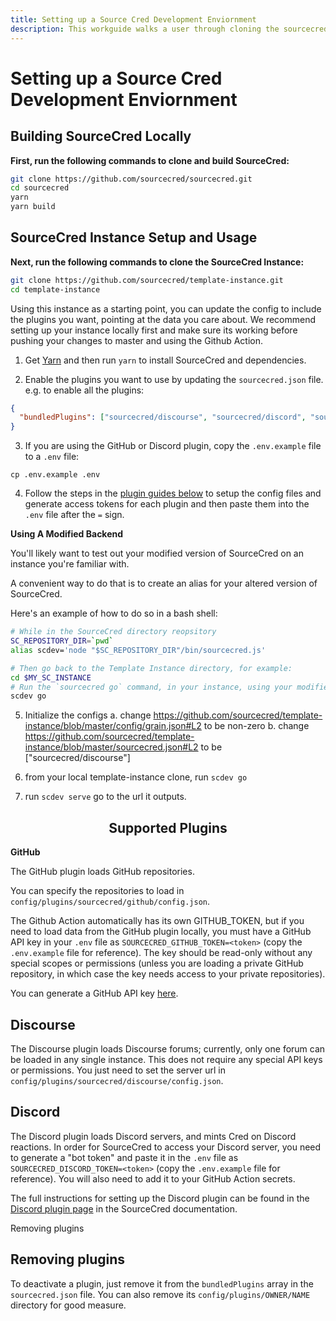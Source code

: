 ```yaml
---
title: Setting up a Source Cred Development Enviornment
description: This workguide walks a user through cloning the sourcecred and template-instance repositories, installing dependencies and setting up the development enviornment.
---
```


# Setting up a Source Cred Development Enviornment 

## Building SourceCred Locally

**First, run the following commands to clone and build SourceCred:**

```sh
git clone https://github.com/sourcecred/sourcecred.git
cd sourcecred
yarn
yarn build
```

## SourceCred Instance Setup and Usage

**Next, run the following commands to clone the SourceCred Instance:**

```sh
git clone https://github.com/sourcecred/template-instance.git
cd template-instance
```

Using this instance as a starting point, you can update the config to include
the plugins you want, pointing at the data you care about. We recommend setting up
your instance locally first and make sure its working before pushing your changes
to master and using the Github Action.

1. Get [Yarn] and then run `yarn` to install SourceCred and dependencies.

2. Enable the plugins you want to use by updating the `sourcecred.json` file. e.g. 
to enable all the plugins:
```json
{
  "bundledPlugins": ["sourcecred/discourse", "sourcecred/discord", "sourcecred/github"]
}
```

3. If you are using the GitHub or Discord plugin, copy the `.env.example` file to a `.env` file:
```shell script
cp .env.example .env
```

4. Follow the steps in the [plugin guides below](#supported-plugins) to setup the config files and generate access tokens
for each plugin and then paste them into the `.env` file after the `=` sign.

**Using A Modified Backend**

You'll likely want to test out your modified version of SourceCred on an instance you're familiar with. 

A convenient way to do that is to create an alias for your altered version of SourceCred. 

Here's an example of how to do so in a bash shell:

```sh
# While in the SourceCred directory reopsitory  
SC_REPOSITORY_DIR=`pwd`
alias scdev='node "$SC_REPOSITORY_DIR"/bin/sourcecred.js'

# Then go back to the Template Instance directory, for example:
cd $MY_SC_INSTANCE
# Run the `sourcecred go` command, in your instance, using your modified code.
scdev go
```
5. Initialize the configs
   a. change https://github.com/sourcecred/template-instance/blob/master/config/grain.json#L2 to be non-zero
   b. change https://github.com/sourcecred/template-instance/blob/master/sourcecred.json#L2 to be ["sourcecred/discourse"]

6. from your local template-instance clone, run `scdev go`
7. run `scdev serve` go to the url it outputs.


<h2 align="center">Supported Plugins</h2>

**GitHub**

The GitHub plugin loads GitHub repositories.

You can specify the repositories to load in
`config/plugins/sourcecred/github/config.json`.

The Github Action automatically has its own GITHUB_TOKEN, but if you need to load data from the 
GitHub plugin locally, you must have a GitHub API key in your `.env` file as
`SOURCECRED_GITHUB_TOKEN=<token>` (copy the `.env.example` file for reference). The key should be read-only without any special
scopes or permissions (unless you are loading a private GitHub repository, in which case
the key needs access to your private repositories).

You can generate a GitHub API key [here](https://github.com/settings/tokens).

## Discourse

The Discourse plugin loads Discourse forums; currently, only one forum can be loaded in any single instance. This does not require any special API
keys or permissions. You just need to set the server url in `config/plugins/sourcecred/discourse/config.json`.

## Discord

The Discord plugin loads Discord servers, and mints Cred on Discord reactions. In order for SourceCred to
access your Discord server, you need to generate a "bot token" and paste it in the `.env` file as
`SOURCECRED_DISCORD_TOKEN=<token>` (copy the `.env.example` file for reference). You will also need to add it
to your GitHub Action secrets. 

The full instructions for setting up the Discord plugin can be found in the [Discord plugin page](https://sourcecred.io/docs/beta/plugins/discord/#configuration)
 in the SourceCred documentation. 

Removing plugins
## Removing plugins

To deactivate a plugin, just remove it from the `bundledPlugins` array in the `sourcecred.json` file.
You can also remove its `config/plugins/OWNER/NAME` directory for good measure.


[Yarn]: https://classic.yarnpkg.com/
